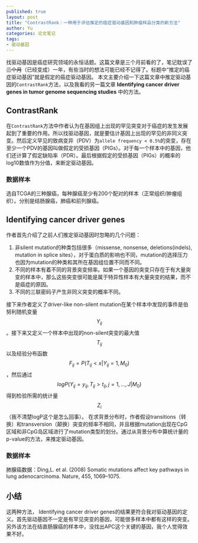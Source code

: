 ```yaml
---
published: true
layout: post
title: "ContrastRank：一种用于评估推定的癌症驱动基因和肿瘤样品分类的新方法"
author: Yu
categories: 论文笔记
tags:
- 驱动基因
---
```


找驱动基因是癌症研究领域的永恒话题。这篇文章是三个月前看的了，笔记耽误了<del>三个月</del>（已经变成）一年，有些当时的想法可能已经不记得了。标题中“推定的癌症驱动基因”就是假定的癌症驱动基因。
本文主要介绍一下这篇文章中推定驱动基因的`ContrastRank`方法，以及我看的另一篇文章 **Identifying cancer driver genes in tumor genome sequencing studies** 中的方法。

## ContrastRank

在`ContrastRank`方法中作者认为在基因组上出现的罕见突变对于癌症的发生发展起到了重要的作用。所以找驱动基因，就是要估计基因上出现的罕见的非同义突变。然后定义罕见的致病变异（PDV）为`allele frequency < 0.5%`的突变，存在至少一个PDV的基因叫做假定的受损基因（PIGs）。对于每一个样本中的基因，他们还计算了假定缺陷率（PDR）。最后根据假定的受损基因（PIGs）的概率的log10数值作为分值，来断定驱动基因。

### 数据样本

选自TCGA的三种腺癌，每种腺癌至少有200个配对的样本（正常组织/肿瘤组织）。分别是结肠腺癌，肺癌和前列腺癌。

## Identifying cancer driver genes

作者首先介绍了之前人们推定驱动基因时忽略的几个问题：
1. 非silent mutation的种类包括很多（missense, nonsense, deletions(indels), mutation in splice sites），对于蛋白质的影响也不同，mutation的选择压力也因为mutation的种类和其所在基因组位置不同而不同。
2. 不同的样本有着不同的背景突变频率。如果一个基因的突变只存在于有大量突变的样本中，那么这些突变很可能是属于特异性样本有大量突变的结果，而不是癌症的原因。
3. 不同的三联密码子产生非同义突变的概率不同。

接下来作者定义了driver-like non-silent mutation在某个样本中发现的事件是伯努利随机变量$$Y_{ij}$$。接下来又定义一个样本中出现的non-silent突变的最大值$$T_{ij}$$以及经验分布函数$$F_{ij}=P(T_{ij}<x|Y_{ij}=1,M_{0})$$，然后通过$$logP(Y_{ij}=y_{ij}, T_{ij}>t_{ij}, j=1,...,J|M_0)$$ 得到检验所需的统计量$$Z_i$$（我不清楚logP这个是怎么回事）。
在求背景分布时，作者假设transitions（转换）和transversion（颠换）突变的频率不相同，并且根据mutation出现在CpG区域和非CpG岛区域进行了mutation类型的划分。通过从背景分布中算统计量的p-value的方法，来推定驱动基因。

### 数据样本

肺腺癌数据：Ding,L. et al. (2008) Somatic mutations affect key pathways in lung adenocarcinoma. Nature, 455, 1069–1075.

## 小结

这两种方法， Identifying cancer driver genes的结果更符合我对驱动基因的定义。首先驱动基因不一定是有罕见突变的基因，可能很多样本中都有这样的突变。 另外该方法在结直肠腺癌的样本中，没找出APC这个关键的基因，我个人觉得效果不好。
